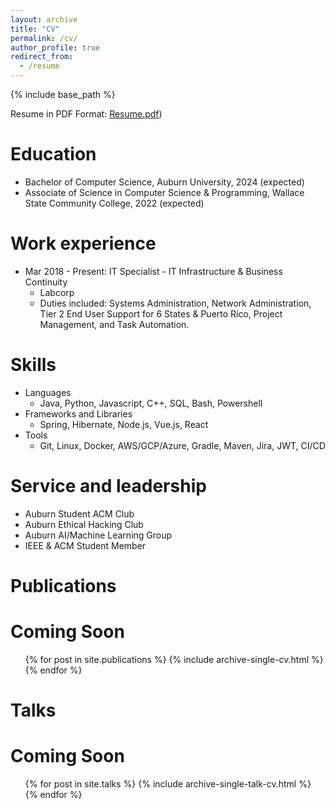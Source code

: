 ```yaml
---
layout: archive
title: "CV"
permalink: /cv/
author_profile: true
redirect_from:
  - /resume
---
```


{% include base_path %}

Resume in PDF Format: [Resume.pdf](http://scriptr.github.io/files/resume.pdf)) 

Education
======
* Bachelor of Computer Science, Auburn University, 2024 (expected)
* Associate of Science in Computer Science & Programming, Wallace State Community College, 2022 (expected)

Work experience
======
* Mar 2018 - Present: IT Specialist - IT Infrastructure & Business Continuity
  * Labcorp
  * Duties included: Systems Administration, Network Administration, Tier 2 End User Support for 6 States & Puerto Rico, Project Management, and Task Automation.

Skills
======
* Languages
  * Java, Python, Javascript, C++, SQL, Bash, Powershell
* Frameworks and Libraries
  * Spring, Hibernate, Node.js, Vue.js, React
* Tools
  * Git, Linux, Docker, AWS/GCP/Azure, Gradle, Maven, Jira, JWT, CI/CD

Service and leadership
======
* Auburn Student ACM Club
* Auburn Ethical Hacking Club
* Auburn AI/Machine Learning Group
* IEEE & ACM Student Member

Publications
======
# Coming Soon
  <ul>{% for post in site.publications %}
    {% include archive-single-cv.html %}
  {% endfor %}</ul>
  
Talks
======
# Coming Soon
  <ul>{% for post in site.talks %}
    {% include archive-single-talk-cv.html %}
  {% endfor %}</ul>